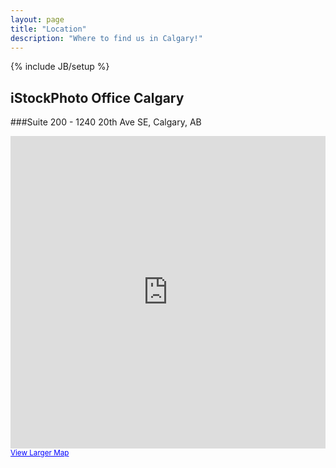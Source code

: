 ```yaml
---
layout: page
title: "Location"
description: "Where to find us in Calgary!"
---
```

{% include JB/setup %}

## iStockPhoto Office Calgary
###Suite 200 - 1240 20th Ave SE, Calgary, AB



<iframe width="100%" height="500" frameborder="0" scrolling="no" marginheight="0" marginwidth="0" src="http://maps.google.ca/maps?q=Suite+200+-+1240+20th+Ave+SE,+Calgary,+AB&amp;ie=UTF8&amp;hq=&amp;hnear=1240+20+Ave+SE+%23200,+Calgary,+Division+No.+6,+Alberta+T2G&amp;gl=ca&amp;t=m&amp;z=14&amp;ll=51.036173,-114.0349&amp;output=embed"></iframe><br /><small><a href="http://maps.google.ca/maps?q=Suite+200+-+1240+20th+Ave+SE,+Calgary,+AB&amp;ie=UTF8&amp;hq=&amp;hnear=1240+20+Ave+SE+%23200,+Calgary,+Division+No.+6,+Alberta+T2G&amp;gl=ca&amp;t=m&amp;z=14&amp;ll=51.036173,-114.0349&amp;source=embed" style="color:#0000FF;text-align:left">View Larger Map</a></small>